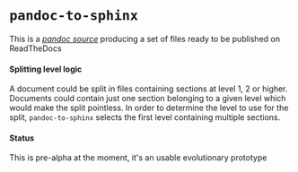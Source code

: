 
# `pandoc-to-sphinx`

This is a [_pandoc source_](../pandoc-sinks-and-sources.md) producing
a set of files ready to be published on ReadTheDocs

#### Splitting level logic

A document could be split in files containing sections at level 1, 2
or higher. Documents could contain just one section belonging to a
given level which would make the split pointless. In order to
determine the level to use for the split, `pandoc-to-sphinx` selects
the first level containing multiple sections.

#### Status

This is pre-alpha at the moment, it's an usable evolutionary prototype

